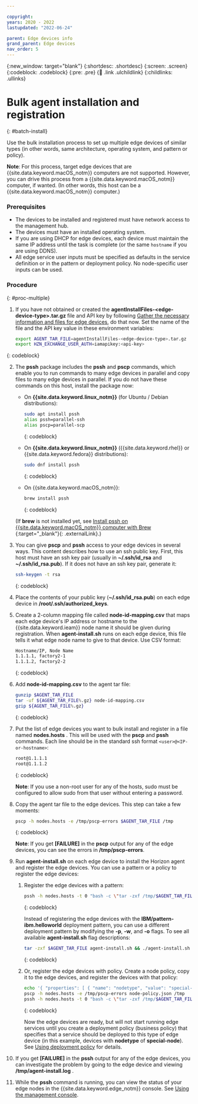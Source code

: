 ```yaml
---

copyright:
years: 2020 - 2022
lastupdated: "2022-06-24"

parent: Edge devices info
grand_parent: Edge devices
nav_order: 5
---
```


{:new_window: target="blank"}
{:shortdesc: .shortdesc}
{:screen: .screen}
{:codeblock: .codeblock}
{:pre: .pre}
{:child: .link .ulchildlink}
{:childlinks: .ullinks}

# Bulk agent installation and registration
{: #batch-install}

Use the bulk installation process to set up multiple edge devices of similar types (in other words, same architecture, operating system, and pattern or policy).

**Note**: For this process, target edge devices that are {{site.data.keyword.macOS_notm}} computers are not supported. However, you can drive this process from a {{site.data.keyword.macOS_notm}} computer, if wanted. (In other words, this host can be a {{site.data.keyword.macOS_notm}} computer.)

### Prerequisites

- The devices to be installed and registered must have network access to the management hub.
- The devices must have an installed operating system.
- If you are using DHCP for edge devices, each device must maintain the same IP address until the task is complete (or the same `hostname` if you are using DDNS).
- All edge service user inputs must be specified as defaults in the service definition or in the pattern or deployment policy. No node-specific user inputs can be used.

### Procedure
{: #proc-multiple}

1. If you have not obtained or created the **agentInstallFiles-&lt;edge-device-type&gt;.tar.gz** file and API key by following [Gather the necessary information and files for edge devices](../hub/gather_files.md#prereq_horizon), do that now. Set the name of the file and the API key value in these environment variables:

   ```bash
   export AGENT_TAR_FILE=agentInstallFiles-<edge-device-type>.tar.gz
   export HZN_EXCHANGE_USER_AUTH=iamapikey:<api-key>
   ```
  {: codeblock}

2. The **pssh** package includes the **pssh** and **pscp** commands, which enable you to run commands to many edge devices in parallel and copy files to many edge devices in parallel. If you do not have these commands on this host, install the package now:

   - On **{{site.data.keyword.linux_notm}}** (for Ubuntu / Debian distributions):

     ```bash
     sudo apt install pssh
     alias pssh=parallel-ssh
     alias pscp=parallel-scp
     ```
     {: codeblock}

   - On **{{site.data.keyword.linux_notm}}** ({{site.data.keyword.rhel}} or {{site.data.keyword.fedora}} distributions):

     ```bash
     sudo dnf install pssh
     ```
     {: codeblock}

   - On {{site.data.keyword.macOS_notm}}:

     ```bash
     brew install pssh
     ```
     {: codeblock}

   (If **brew** is not installed yet, see [Install pssh on {{site.data.keyword.macOS_notm}} computer with Brew ](https://macappstore.org/pssh/){:target="_blank"}{: .externalLink}.)

3. You can give **pscp** and **pssh** access to your edge devices in several ways. This content describes how to use an ssh public key. First, this host must have an ssh key pair (usually in **~/.ssh/id_rsa** and **~/.ssh/id_rsa.pub**). If it does not have an ssh key pair, generate it:

   ```bash
   ssh-keygen -t rsa
   ```
   {: codeblock}

4. Place the contents of your public key (**~/.ssh/id_rsa.pub**) on each edge device in **/root/.ssh/authorized_keys**.

5. Create a 2-column mapping file called **node-id-mapping.csv** that maps each edge device's IP address or hostname to the {{site.data.keyword.ieam}} node name it should be given during registration. When **agent-install.sh** runs on each edge device, this file tells it what edge node name to give to that device. Use CSV format:

   ```bash
   Hostname/IP, Node Name
   1.1.1.1, factory2-1
   1.1.1.2, factory2-2
   ```
   {: codeblock}

6. Add **node-id-mapping.csv** to the agent tar file:

   ```bash
   gunzip $AGENT_TAR_FILE
   tar -uf ${AGENT_TAR_FILE%.gz} node-id-mapping.csv
   gzip ${AGENT_TAR_FILE%.gz}
   ```
   {: codeblock}

7. Put the list of edge devices you want to bulk install and register in a file named **nodes.hosts** . This will be used with the **pscp** and **pssh** commands. Each line should be in the standard ssh format `<user>@<IP-or-hostname>`:

   ```bash
   root@1.1.1.1
   root@1.1.1.2
   ```
   {: codeblock}

   **Note**: If you use a non-root user for any of the hosts, sudo must be configured to allow sudo from that user without entering a password.

8. Copy the agent tar file to the edge devices. This step can take a few moments:

   ```bash
   pscp -h nodes.hosts -e /tmp/pscp-errors $AGENT_TAR_FILE /tmp
   ```
   {: codeblock}

   **Note**: If you get **[FAILURE]** in the **pscp** output for any of the edge devices, you can see the errors in **/tmp/pscp-errors**.

9. Run **agent-install.sh** on each edge device to install the Horizon agent and register the edge devices. You can use a pattern or a policy to register the edge devices:

   1. Register the edge devices with a pattern:

      ```bash
      pssh -h nodes.hosts -t 0 "bash -c \"tar -zxf /tmp/$AGENT_TAR_FILE agent-install.sh && sudo -s ./agent-install.sh -i . -u $HZN_EXCHANGE_USER_AUTH -p IBM/pattern-ibm.helloworld -w ibm.helloworld -o IBM -z /tmp/$AGENT_TAR_FILE 2>&1 >/tmp/agent-install.log \" "
      ```
      {: codeblock}

      Instead of registering the edge devices with the **IBM/pattern-ibm.helloworld** deployment pattern, you can use a different deployment pattern by modifying the **-p**, **-w**, and **-o** flags. To see all available **agent-install.sh** flag descriptions:

      ```bash
      tar -zxf $AGENT_TAR_FILE agent-install.sh && ./agent-install.sh -h
      ```
      {: codeblock}

   2. Or, register the edge devices with policy. Create a node policy, copy it to the edge devices, and register the devices with that policy:

      ```bash
      echo '{ "properties": [ { "name": "nodetype", "value": "special-node" } ] }' > node-policy.json
      pscp -h nodes.hosts -e /tmp/pscp-errors node-policy.json /tmp
      pssh -h nodes.hosts -t 0 "bash -c \"tar -zxf /tmp/$AGENT_TAR_FILE agent-install.sh && sudo -s ./agent-install.sh -i . -u $HZN_EXCHANGE_USER_AUTH -n /tmp/node-policy.json  -z /tmp/$AGENT_TAR_FILE 2>&1 >/tmp/agent-install.log \" "
      ```
      {: codeblock}

      Now the edge devices are ready, but will not start running edge services until you create a deployment policy (business policy) that specifies that a service should be deployed to this type of edge device (in this example, devices with **nodetype** of **special-node**). See [Using deployment policy](../using_edge_services/detailed_policy.md) for details.

10. If you get **[FAILURE]** in the **pssh** output for any of the edge devices, you can investigate the problem by going to the edge device and viewing **/tmp/agent-install.log** .

11. While the **pssh** command is running, you can view the status of your edge nodes in the {{site.data.keyword.edge_notm}} console. See [Using the management console](../console/accessing_ui.md).
